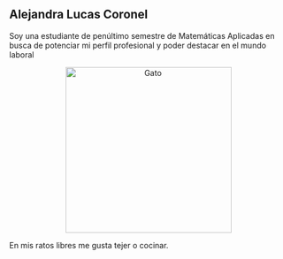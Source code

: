## Alejandra Lucas Coronel

Soy una estudiante de penúltimo semestre de Matemáticas Aplicadas en busca de potenciar mi perfil profesional y poder destacar en el mundo laboral

<p align="center">
  <img src="https://i.pinimg.com/1200x/c0/78/08/c078082c4423cda6216a7b4627c6eb52.jpg" alt="Gato" width="300"/>
</p>

En mis ratos libres me gusta tejer o cocinar.
